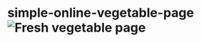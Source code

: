 # simple-online-vegetable-page![Fresh vegetable page](https://github.com/Jayaprasath-S/simple-online-vegetable-page/assets/140441459/6b1e759a-3f81-416b-97b0-d918adca7b54)
